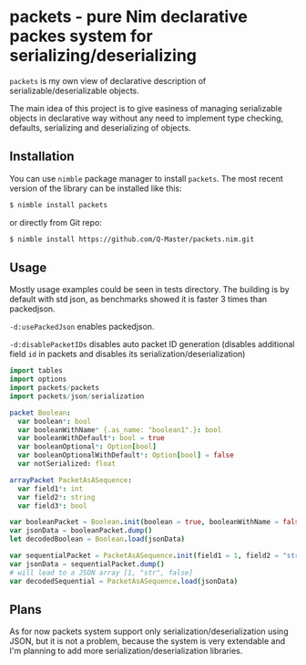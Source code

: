 packets - pure Nim declarative packes system for serializing/deserializing
===

`packets` is my own view of declarative description of serializable/deserializable objects.

The main idea of this project is to give easiness of managing serializable objects in declarative way
without any need to implement type checking, defaults, serializing and deserializing of objects.

Installation
---
You can use `nimble` package manager to install `packets`. The most recent
version of the library can be installed like this:

```bash
$ nimble install packets
```

or directly from Git repo:

```bash
$ nimble install https://github.com/Q-Master/packets.nim.git
```

Usage
---
Mostly usage examples could be seen in tests directory.
The building is by default with std json, as benchmarks showed it is faster 3 times than packedjson.

`-d:usePackedJson` enables packedjson.

`-d:disablePacketIDs` disables auto packet ID generation (disables additional field `id` in packets and disables its serialization/deserialization)

```nim
import tables
import options
import packets/packets
import packets/json/serialization

packet Boolean:
  var boolean*: bool
  var booleanWithName* {.as_name: "boolean1".}: bool
  var booleanWithDefault*: bool = true
  var booleanOptional*: Option[bool]
  var booleanOptionalWithDefault*: Option[bool] = false
  var notSerialized: float

arrayPacket PacketAsASequence:
  var field1*: int
  var field2*: string
  var field3*: bool

var booleanPacket = Boolean.init(boolean = true, booleanWithName = false)
var jsonData = booleanPacket.dump()
let decodedBoolean = Boolean.load(jsonData)

var sequentialPacket = PacketAsASequence.init(field1 = 1, field2 = "str", field3 = false)
var jsonData = sequentialPacket.dump()
# will lead to a JSON array [1, "str", false]
var decodedSequential = PacketAsASequence.load(jsonData)
```

Plans
---
As for now packets system support only serialization/deserialization using JSON,
but it is not a problem, because the system is very extendable and I'm planning to add
more serialization/deserialization libraries.